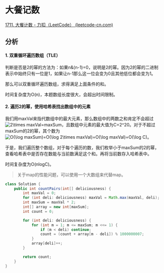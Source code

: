 # 大餐记数

[1711. 大餐计数 - 力扣（LeetCode） (leetcode-cn.com)](https://leetcode-cn.com/problems/count-good-meals/)

## 分析

#### 1. 双重循环遍历数组（TLE）

判断是否是2的幂的方法为：如果n&(n-1)=0，说明是2的幂。因为2的幂的二进制表示中始终只有一位是1，如果让n-1那么这一位会变为0且其他低位都会变为1。

那么可以双重循环遍历数组，求得满足上面条件的和。

时间复杂度为O(n)，本题数组长度很大，会超出时间限制。

#### 2. 遍历2的幂，使用哈希表找出数组中的元素

我们用maxVal来指代数组中的最大元素，那么数组中的两数之和肯定不会超过<img src="https://latex.codecogs.com/svg.image?2\times&space;maxVal=maxSum" title="2\times maxVal=maxSum" />，且数组中元素的最大值为C=2^20。对于不超过maxSum的2的幂，其个数为<img src="https://latex.codecogs.com/svg.image?O(\log&space;maxSum)=O(\log&space;2\times&space;maxVal)=O(\log&space;maxVal)=O(\log&space;C)" title="O(\log maxSum)=O(\log 2\times maxVal)=O(\log maxVal)=O(\log C)" />。

于是，我们遍历整个数组，对于每个遍历的数，我们枚举小于maxSum的2的幂，查看哈希表中是否存在数能与当前数满足这个和。再将当前数存入哈希表中。

时间复杂度为O(nlogC)。

>   关于map的性能问题，可以使用一个大数组来代替map。

```java
class Solution {
    public int countPairs(int[] deliciousness) {
        int maxVal = 0;
        for (int deli: deliciousness) maxVal = Math.max(maxVal, deli);
        int maxSum = maxVal * 2;
        int[] array = new int[maxSum];
        int count = 0;

        for (int deli: deliciousness) {
            for (int m = 1; m <= maxSum; m <<= 1) {
                if (m < deli) continue;
                count = (count + array[m - deli]) % 1000000007;
            }
            array[deli]++;
        }

        return count;
    }
}
```

